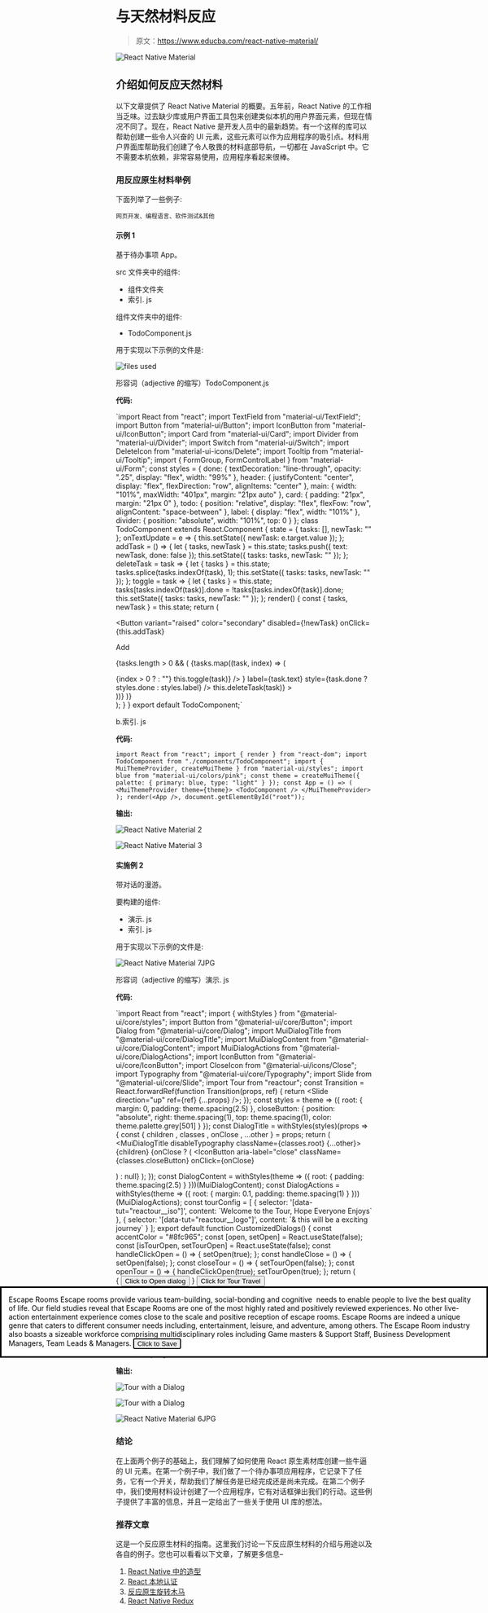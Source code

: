 # 与天然材料反应

> 原文：<https://www.educba.com/react-native-material/>

![React Native Material](img/11d03bf2feb1016335af9d234c4cb3c3.png)



## 介绍如何反应天然材料

以下文章提供了 React Native Material 的概要。五年前，React Native 的工作相当乏味。过去缺少库或用户界面工具包来创建类似本机的用户界面元素，但现在情况不同了。现在，React Native 是开发人员中的最新趋势。有一个这样的库可以帮助创建一些令人兴奋的 UI 元素，这些元素可以作为应用程序的吸引点。材料用户界面库帮助我们创建了令人敬畏的材料底部导航，一切都在 JavaScript 中。它不需要本机依赖，非常容易使用，应用程序看起来很棒。

### 用反应原生材料举例

下面列举了一些例子:

<small>网页开发、编程语言、软件测试&其他</small>

#### 示例 1

基于待办事项 App。

src 文件夹中的组件:

*   组件文件夹
*   索引. js

组件文件夹中的组件:

*   TodoComponent.js

用于实现以下示例的文件是:

![files used](img/bca1bc43106a27308d1030658aef787a.png)



形容词（adjective 的缩写）TodoComponent.js

**代码:**

`import React from "react";
import TextField from "material-ui/TextField";
import Button from "material-ui/Button";
import IconButton from "material-ui/IconButton";
import Card from "material-ui/Card";
import Divider from "material-ui/Divider";
import Switch from "material-ui/Switch";
import DeleteIcon from "material-ui-icons/Delete";
import Tooltip from "material-ui/Tooltip";
import { FormGroup, FormControlLabel } from "material-ui/Form";
const styles = {
done: {
textDecoration: "line-through",
opacity: ".25",
display: "flex",
width: "99%"
},
header: {
justifyContent: "center",
display: "flex",
flexDirection: "row",
alignItems: "center"
},
main: {
width: "101%",
maxWidth: "401px",
margin: "21px auto"
},
card: {
padding: "21px",
margin: "21px 0"
},
todo: {
position: "relative",
display: "flex",
flexFow: "row",
alignContent: "space-between"
},
label: {
display: "flex",
width: "101%"
},
divider: {
position: "absolute",
width: "101%",
top: 0
}
};
class TodoComponent extends React.Component {
state = {
tasks: [],
newTask: ""
};
onTextUpdate = e => {
this.setState({ newTask: e.target.value });
};
addTask = () => {
let { tasks, newTask } = this.state;
tasks.push({ text: newTask, done: false });
this.setState({ tasks: tasks, newTask: "" });
};
deleteTask = task => {
let { tasks } = this.state;
tasks.splice(tasks.indexOf(task), 1);
this.setState({ tasks: tasks, newTask: "" });
};
toggle = task => {
let { tasks } = this.state;
tasks[tasks.indexOf(task)].done = !tasks[tasks.indexOf(task)].done;
this.setState({ tasks: tasks, newTask: "" });
};
render() {
const { tasks, newTask } = this.state;
return (
<div id="main" style={styles.main}>

<TextField
label="New Tasks"
value={newTask}
onChange={this.onTextUpdate}
/>
<Button
variant="raised"
color="secondary"
disabled={!newTask}
onClick={this.addTask}
>
Add
</Button>

{tasks.length > 0 && (
<Card style={styles.card}>
<FormGroup>
{tasks.map((task, index) => (
<div key={index} style={styles.todo}>
{index > 0 ? <Divider style={styles.divider} /> : ""}
<FormControlLabel
control={
<Switch
color="secondary"
checked={!task.done}
onChange={() => this.toggle(task)}
/>
}
label={task.text}
style={task.done ? styles.done : styles.label}
/>
<Tooltip title="Click to Delete" placement="top">
<IconButton
aria-label="delete"
onClick={() => this.deleteTask(task)}
>
<DeleteIcon />
</IconButton>
</Tooltip>
</div>
))}
</FormGroup>
</Card>
)}
</div>
);
}
}
export default TodoComponent;`

b.索引. js

**代码:**

`import React from "react";
import { render } from "react-dom";
import TodoComponent from "./components/TodoComponent";
import { MuiThemeProvider, createMuiTheme } from "material-ui/styles";
import blue from "material-ui/colors/pink";
const theme = createMuiTheme({
palette: {
primary: blue,
type: "light"
}
});
const App = () => (
<MuiThemeProvider theme={theme}>
<TodoComponent />
</MuiThemeProvider>
);
render(<App />, document.getElementById("root"));`

**输出:**

![React Native Material 2](img/ea4a2b69731390045ad334b6f823f1fb.png)



![React Native Material 3](img/028a9229646a6fea2b32a00eaa514cb7.png)



#### 实施例 2

带对话的漫游。

要构建的组件:

*   演示. js
*   索引. js

用于实现以下示例的文件是:

![React Native Material 7JPG](img/b317582c225a076e29fd81421d71eafb.png)



形容词（adjective 的缩写）演示. js

**代码:**

`import React from "react";
import { withStyles } from "@material-ui/core/styles";
import Button from "@material-ui/core/Button";
import Dialog from "@material-ui/core/Dialog";
import MuiDialogTitle from "@material-ui/core/DialogTitle";
import MuiDialogContent from "@material-ui/core/DialogContent";
import MuiDialogActions from "@material-ui/core/DialogActions";
import IconButton from "@material-ui/core/IconButton";
import CloseIcon from "@material-ui/icons/Close";
import Typography from "@material-ui/core/Typography";
import Slide from "@material-ui/core/Slide";
import Tour from "reactour";
const Transition = React.forwardRef(function Transition(props, ref) {
return <Slide direction="up" ref={ref} {...props} />;
});
const styles = theme => ({
root: {
margin: 0,
padding: theme.spacing(2.5)
},
closeButton: {
position: "absolute",
right: theme.spacing(1),
top: theme.spacing(1),
color: theme.palette.grey[501] }
});
const DialogTitle = withStyles(styles)(props => {
const { children
, classes
, onClose
, ...other } = props;
return (
<MuiDialogTitle disableTypography className={classes.root} {...other}>
<Typography variant="h6">{children}</Typography>
{onClose ? (
<IconButton
aria-label="close"
className={classes.closeButton}
onClick={onClose}
>
<CloseIcon />
</IconButton>
) : null}
</MuiDialogTitle>
);
});
const DialogContent = withStyles(theme => ({
root: {
padding: theme.spacing(2.5)
}
}))(MuiDialogContent);
const DialogActions = withStyles(theme => ({
root: {
margin: 0.1,
padding: theme.spacing(1)
}
}))(MuiDialogActions);
const tourConfig = [
{
selector: '[data-tut="reactour__iso"]',
content: `Welcome to the Tour, Hope Everyone Enjoys`
},
{
selector: '[data-tut="reactour__logo"]',
content: `& this will be a exciting journey`
}
];
export default function CustomizedDialogs() {
const accentColor = "#8fc965";
const [open, setOpen] = React.useState(false);
const [isTourOpen, setTourOpen] = React.useState(false);
const handleClickOpen = () => {
setOpen(true);
};
const handleClose = () => {
setOpen(false);
};
const closeTour = () => {
setTourOpen(false);
};
const openTour = () => {
handleClickOpen(true);
setTourOpen(true);
};
return (
<div>
{ <Button variant="outlined" color="primary" onClick={handleClickOpen}>
Click to Open dialog
</Button> }
<Button variant="outlined" color="secondary" onClick={openTour}>
Click for Tour Travel
</Button>
<Tour
onRequestClose={closeTour}
disableInteraction={false}
steps={tourConfig}
isOpen={isTourOpen}
maskClassName="mask"
className="helper"
rounded={5}
accentColor={accentColor}
/>
<Dialog
TransitionComponent={Slide}
onClose={handleClose}
aria-labelledby="customized-dialog-title"
open={open}
>
<DialogTitle id="customized-dialog-title" onClose={handleClose}>
Escape Rooms
</DialogTitle>
<DialogContent dividers>
<Typography data-tut="reactour__iso" gutterBottom>
Escape rooms provide various team-building, social-bonding and cognitive  needs to enable people to live the best quality of life. Our field studies reveal that Escape Rooms are one of the most highly rated and positively reviewed experiences.
</Typography>
<Typography gutterBottom>
No other live-action entertainment experience comes close to the scale and positive reception of escape rooms. Escape Rooms are indeed a unique genre that caters to different consumer needs including, entertainment, leisure, and adventure, among others.
</Typography>
<Typography gutterBottom>
The Escape Room industry also boasts a sizeable workforce comprising multidisciplinary roles including Game masters & Support Staff, Business Development Managers, Team Leads & Managers.
</Typography>
</DialogContent>
<DialogActions>
<Button
data-tut="reactour__logo"
autoFocus
onClick={handleClose}
color="secondary"
>
Click to Save
</Button>
</DialogActions>
</Dialog>
</div>
);
}`

b.索引. js

**代码:**

`import React from 'react';
import ReactDOM from 'react-dom';
import Demo from './demo';
ReactDOM.render(<Demo />, document.querySelector('#root'));`

**输出:**

![Tour with a Dialog](img/a0aa25d1db55a15c633beac7d160a88a.png)



![Tour with a Dialog](img/e8455b5fd54e4a3b272ce8d2e3f274a2.png)



![React Native Material 6JPG](img/21af1b6ccb1492d2e115dc89bf17c4e4.png)



### 结论

在上面两个例子的基础上，我们理解了如何使用 React 原生素材库创建一些牛逼的 UI 元素。在第一个例子中，我们做了一个待办事项应用程序，它记录下了任务，它有一个开关，帮助我们了解任务是已经完成还是尚未完成。在第二个例子中，我们使用材料设计创建了一个应用程序，它有对话框弹出我们的行动。这些例子提供了丰富的信息，并且一定给出了一些关于使用 UI 库的想法。

### 推荐文章

这是一个反应原生材料的指南。这里我们讨论一下反应原生材料的介绍与用途以及各自的例子。您也可以看看以下文章，了解更多信息–

1.  [React Native 中的造型](https://www.educba.com/styling-in-react-native/)
2.  [React 本地认证](https://www.educba.com/react-native-authentication/)
3.  [反应原生旋转木马](https://www.educba.com/react-native-carousel/)
4.  [React Native Redux](https://www.educba.com/react-native-redux/)





